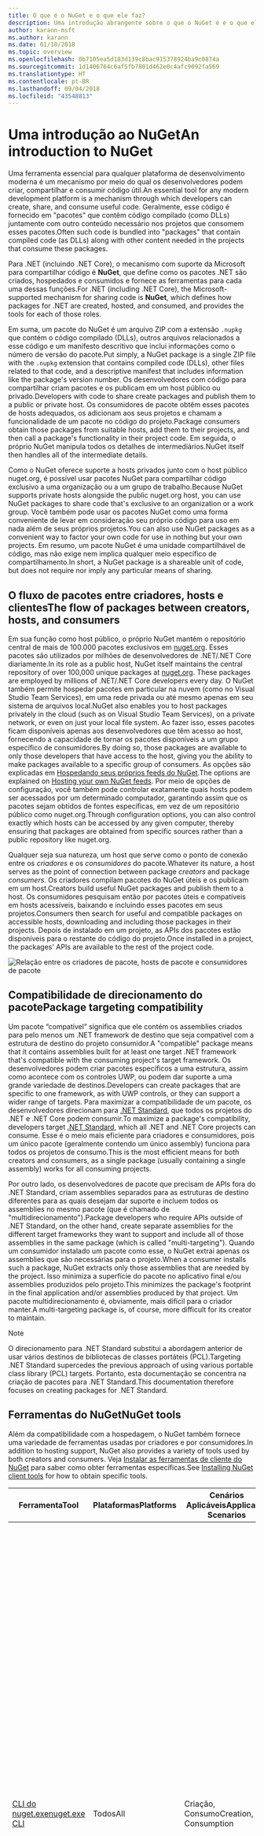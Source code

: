```yaml
---
title: O que é o NuGet e o que ele faz?
description: Uma introdução abrangente sobre o que o NuGet é e o que ele faz
author: karann-msft
ms.author: karann
ms.date: 01/10/2018
ms.topic: overview
ms.openlocfilehash: 0b7105ea5d183d139c8bac915378924ba9c0874a
ms.sourcegitcommit: 1d1406764c6af5fb7801d462e0c4afc9092fa569
ms.translationtype: HT
ms.contentlocale: pt-BR
ms.lasthandoff: 09/04/2018
ms.locfileid: "43548813"
---
```

# <a name="an-introduction-to-nuget"></a><span data-ttu-id="f9b08-103">Uma introdução ao NuGet</span><span class="sxs-lookup"><span data-stu-id="f9b08-103">An introduction to NuGet</span></span>

<span data-ttu-id="f9b08-104">Uma ferramenta essencial para qualquer plataforma de desenvolvimento moderna é um mecanismo por meio do qual os desenvolvedores podem criar, compartilhar e consumir código útil.</span><span class="sxs-lookup"><span data-stu-id="f9b08-104">An essential tool for any modern development platform is a mechanism through which developers can create, share, and consume useful code.</span></span> <span data-ttu-id="f9b08-105">Geralmente, esse código é fornecido em "pacotes" que contêm código compilado (como DLLs) juntamente com outro conteúdo necessário nos projetos que consomem esses pacotes.</span><span class="sxs-lookup"><span data-stu-id="f9b08-105">Often such code is bundled into "packages" that contain compiled code (as DLLs) along with other content needed in the projects that consume these packages.</span></span>

<span data-ttu-id="f9b08-106">Para .NET (incluindo .NET Core), o mecanismo com suporte da Microsoft para compartilhar código é **NuGet**, que define como os pacotes .NET são criados, hospedados e consumidos e fornece as ferramentas para cada uma dessas funções.</span><span class="sxs-lookup"><span data-stu-id="f9b08-106">For .NET (including .NET Core), the Microsoft-supported mechanism for sharing code is **NuGet**, which defines how packages for .NET are created, hosted, and consumed, and provides the tools for each of those roles.</span></span>

<span data-ttu-id="f9b08-107">Em suma, um pacote do NuGet é um arquivo ZIP com a extensão `.nupkg` que contém o código compilado (DLLs), outros arquivos relacionados a esse código e um manifesto descritivo que inclui informações como o número de versão do pacote.</span><span class="sxs-lookup"><span data-stu-id="f9b08-107">Put simply, a NuGet package is a single ZIP file with the `.nupkg` extension that contains compiled code (DLLs), other files related to that code, and a descriptive manifest that includes information like the package's version number.</span></span> <span data-ttu-id="f9b08-108">Os desenvolvedores com código para compartilhar criam pacotes e os publicam em um host público ou privado.</span><span class="sxs-lookup"><span data-stu-id="f9b08-108">Developers with code to share create packages and publish them to a public or private host.</span></span> <span data-ttu-id="f9b08-109">Os consumidores de pacote obtêm esses pacotes de hosts adequados, os adicionam aos seus projetos e chamam a funcionalidade de um pacote no código do projeto.</span><span class="sxs-lookup"><span data-stu-id="f9b08-109">Package consumers obtain those packages from suitable hosts, add them to their projects, and then call a package's functionality in their project code.</span></span> <span data-ttu-id="f9b08-110">Em seguida, o próprio NuGet manipula todos os detalhes de intermediários.</span><span class="sxs-lookup"><span data-stu-id="f9b08-110">NuGet itself then handles all of the intermediate details.</span></span>

<span data-ttu-id="f9b08-111">Como o NuGet oferece suporte a hosts privados junto com o host público nuget.org, é possível usar pacotes NuGet para compartilhar código exclusivo a uma organização ou a um grupo de trabalho.</span><span class="sxs-lookup"><span data-stu-id="f9b08-111">Because NuGet supports private hosts alongside the public nuget.org host, you can use NuGet packages to share code that's exclusive to an organization or a work group.</span></span> <span data-ttu-id="f9b08-112">Você também pode usar os pacotes NuGet como uma forma conveniente de levar em consideração seu próprio código para uso em nada além de seus próprios projetos.</span><span class="sxs-lookup"><span data-stu-id="f9b08-112">You can also use NuGet packages as a convenient way to factor your own code for use in nothing but your own projects.</span></span> <span data-ttu-id="f9b08-113">Em resumo, um pacote NuGet é uma unidade compartilhável de código, mas não exige nem implica qualquer meio específico de compartilhamento.</span><span class="sxs-lookup"><span data-stu-id="f9b08-113">In short, a NuGet package is a shareable unit of code, but does not require nor imply any particular means of sharing.</span></span>

## <a name="the-flow-of-packages-between-creators-hosts-and-consumers"></a><span data-ttu-id="f9b08-114">O fluxo de pacotes entre criadores, hosts e clientes</span><span class="sxs-lookup"><span data-stu-id="f9b08-114">The flow of packages between creators, hosts, and consumers</span></span>

<span data-ttu-id="f9b08-115">Em sua função como host público, o próprio NuGet mantém o repositório central de mais de 100.000 pacotes exclusivos em [nuget.org](https://www.nuget.org). Esses pacotes são utilizados por milhões de desenvolvedores de .NET/.NET Core diariamente.</span><span class="sxs-lookup"><span data-stu-id="f9b08-115">In its role as a public host, NuGet itself maintains the central repository of over 100,000 unique packages at [nuget.org](https://www.nuget.org). These packages are employed by millions of .NET/.NET Core developers every day.</span></span> <span data-ttu-id="f9b08-116">O NuGet também permite hospedar pacotes em particular na nuvem (como no Visual Studio Team Services), em uma rede privada ou até mesmo apenas em seu sistema de arquivos local.</span><span class="sxs-lookup"><span data-stu-id="f9b08-116">NuGet also enables you to host packages privately in the cloud (such as on Visual Studio Team Services), on a private network, or even on just your local file system.</span></span> <span data-ttu-id="f9b08-117">Ao fazer isso, esses pacotes ficam disponíveis apenas aos desenvolvedores que têm acesso ao host, fornecendo a capacidade de tornar os pacotes disponíveis a um grupo específico de consumidores.</span><span class="sxs-lookup"><span data-stu-id="f9b08-117">By doing so, those packages are available to only those developers that have access to the host, giving you the ability to make packages available to a specific group of consumers.</span></span> <span data-ttu-id="f9b08-118">As opções são explicadas em [Hospedando seus próprios feeds do NuGet](hosting-packages/overview.md).</span><span class="sxs-lookup"><span data-stu-id="f9b08-118">The options are explained on [Hosting your own NuGet feeds](hosting-packages/overview.md).</span></span> <span data-ttu-id="f9b08-119">Por meio de opções de configuração, você também pode controlar exatamente quais hosts podem ser acessados por um determinado computador, garantindo assim que os pacotes sejam obtidos de fontes específicas, em vez de um repositório público como nuget.org.</span><span class="sxs-lookup"><span data-stu-id="f9b08-119">Through configuration options, you can also control exactly which hosts can be accessed by any given computer, thereby ensuring that packages are obtained from specific sources rather than a public repository like nuget.org.</span></span>

<span data-ttu-id="f9b08-120">Qualquer seja sua natureza, um host que serve como o ponto de conexão entre os *criadores* e os *consumidores* do pacote.</span><span class="sxs-lookup"><span data-stu-id="f9b08-120">Whatever its nature, a host serves as the point of connection between package *creators* and package *consumers*.</span></span> <span data-ttu-id="f9b08-121">Os criadores compilam pacotes do NuGet úteis e os publicam em um host.</span><span class="sxs-lookup"><span data-stu-id="f9b08-121">Creators build useful NuGet packages and publish them to a host.</span></span> <span data-ttu-id="f9b08-122">Os consumidores pesquisam então por pacotes úteis e compatíveis em hosts acessíveis, baixando e incluindo esses pacotes em seus projetos.</span><span class="sxs-lookup"><span data-stu-id="f9b08-122">Consumers then search for useful and compatible packages on accessible hosts, downloading and including those packages in their projects.</span></span> <span data-ttu-id="f9b08-123">Depois de instalado em um projeto, as APIs dos pacotes estão disponíveis para o restante do código do projeto.</span><span class="sxs-lookup"><span data-stu-id="f9b08-123">Once installed in a project, the packages' APIs are available to the rest of the project code.</span></span>

![Relação entre os criadores de pacote, hosts de pacote e consumidores de pacote](media/nuget-roles.png)

## <a name="package-targeting-compatibility"></a><span data-ttu-id="f9b08-125">Compatibilidade de direcionamento do pacote</span><span class="sxs-lookup"><span data-stu-id="f9b08-125">Package targeting compatibility</span></span>

<span data-ttu-id="f9b08-126">Um pacote “compatível” significa que ele contém os assemblies criados para pelo menos um .NET framework de destino que seja compatível com a estrutura de destino do projeto consumidor.</span><span class="sxs-lookup"><span data-stu-id="f9b08-126">A "compatible" package means that it contains assemblies built for at least one target .NET framework that's compatible with the consuming project's target framework.</span></span> <span data-ttu-id="f9b08-127">Os desenvolvedores podem criar pacotes específicos a uma estrutura, assim como acontece com os controles UWP, ou podem dar suporte a uma grande variedade de destinos.</span><span class="sxs-lookup"><span data-stu-id="f9b08-127">Developers can create packages that are specific to one framework, as with UWP controls, or they can support a wider range of targets.</span></span> <span data-ttu-id="f9b08-128">Para maximizar a compatibilidade de um pacote, os desenvolvedores direcionam para [.NET Standard](/dotnet/standard/net-standard), que todos os projetos do .NET e .NET Core podem consumir.</span><span class="sxs-lookup"><span data-stu-id="f9b08-128">To maximize a package's compatibility, developers target [.NET Standard](/dotnet/standard/net-standard), which all .NET and .NET Core projects can consume.</span></span> <span data-ttu-id="f9b08-129">Esse é o meio mais eficiente para criadores e consumidores, pois um único pacote (geralmente contendo um único assembly) funciona para todos os projetos de consumo.</span><span class="sxs-lookup"><span data-stu-id="f9b08-129">This is the most efficient means for both creators and consumers, as a single package (usually containing a single assembly) works for all consuming projects.</span></span>

<span data-ttu-id="f9b08-130">Por outro lado, os desenvolvedores de pacote que precisam de APIs fora do .NET Standard, criam assemblies separados para as estruturas de destino diferentes para as quais desejam dar suporte e incluem todos os assemblies no mesmo pacote (que é chamado de "multidirecionamento").</span><span class="sxs-lookup"><span data-stu-id="f9b08-130">Package developers who require APIs outside of .NET Standard, on the other hand, create separate assemblies for the different target frameworks they want to support and include all of those assemblies in the same package (which is called "multi-targeting").</span></span> <span data-ttu-id="f9b08-131">Quando um consumidor instalado um pacote como esse, o NuGet extrai apenas os assemblies que são necessárias para o projeto.</span><span class="sxs-lookup"><span data-stu-id="f9b08-131">When a consumer installs such a package, NuGet extracts only those assemblies that are needed by the project.</span></span> <span data-ttu-id="f9b08-132">Isso minimiza a superfície do pacote no aplicativo final e/ou assemblies produzidos pelo projeto.</span><span class="sxs-lookup"><span data-stu-id="f9b08-132">This minimizes the package's footprint in the final application and/or assemblies produced by that project.</span></span> <span data-ttu-id="f9b08-133">Um pacote multidirecionamento é, obviamente, mais difícil para o criador manter.</span><span class="sxs-lookup"><span data-stu-id="f9b08-133">A multi-targeting package is, of course, more difficult for its creator to maintain.</span></span>

> [!Note]
> <span data-ttu-id="f9b08-134">O direcionamento para .NET Standard substitui a abordagem anterior de usar vários destinos de bibliotecas de classes portáteis (PCL).</span><span class="sxs-lookup"><span data-stu-id="f9b08-134">Targeting .NET Standard supercedes the previous approach of using various portable class library (PCL) targets.</span></span> <span data-ttu-id="f9b08-135">Portanto, esta documentação se concentra na criação de pacotes para .NET Standard.</span><span class="sxs-lookup"><span data-stu-id="f9b08-135">This documentation therefore focuses on creating packages for .NET Standard.</span></span>

## <a name="nuget-tools"></a><span data-ttu-id="f9b08-136">Ferramentas do NuGet</span><span class="sxs-lookup"><span data-stu-id="f9b08-136">NuGet tools</span></span>

<span data-ttu-id="f9b08-137">Além da compatibilidade com a hospedagem, o NuGet também fornece uma variedade de ferramentas usadas por criadores e por consumidores.</span><span class="sxs-lookup"><span data-stu-id="f9b08-137">In addition to hosting support, NuGet also provides a variety of tools used by both creators and consumers.</span></span> <span data-ttu-id="f9b08-138">Veja [Instalar as ferramentas de cliente do NuGet](install-nuget-client-tools.md) para saber como obter ferramentas específicas.</span><span class="sxs-lookup"><span data-stu-id="f9b08-138">See [Installing NuGet client tools](install-nuget-client-tools.md) for how to obtain specific tools.</span></span>

| <span data-ttu-id="f9b08-139">Ferramenta</span><span class="sxs-lookup"><span data-stu-id="f9b08-139">Tool</span></span> | <span data-ttu-id="f9b08-140">Plataformas</span><span class="sxs-lookup"><span data-stu-id="f9b08-140">Platforms</span></span> | <span data-ttu-id="f9b08-141">Cenários Aplicáveis</span><span class="sxs-lookup"><span data-stu-id="f9b08-141">Applicable Scenarios</span></span> | <span data-ttu-id="f9b08-142">Descrição</span><span class="sxs-lookup"><span data-stu-id="f9b08-142">Description</span></span> |
| --- | --- | --- | --- |
| [<span data-ttu-id="f9b08-143">CLI do nuget.exe</span><span class="sxs-lookup"><span data-stu-id="f9b08-143">nuget.exe CLI</span></span>](tools/nuget-exe-cli-reference.md) | <span data-ttu-id="f9b08-144">Todos</span><span class="sxs-lookup"><span data-stu-id="f9b08-144">All</span></span> | <span data-ttu-id="f9b08-145">Criação, Consumo</span><span class="sxs-lookup"><span data-stu-id="f9b08-145">Creation, Consumption</span></span> | <span data-ttu-id="f9b08-146">Fornece todos os recursos do NuGet, com alguns comandos de que aplicam especificamente aos criadores de pacote, alguns somente aos consumidores e outros a ambos.</span><span class="sxs-lookup"><span data-stu-id="f9b08-146">Provides all NuGet capabilities, with some commands applying specifically to package creators, some applying only to consumers, and others applying to both.</span></span> <span data-ttu-id="f9b08-147">Por exemplo, os criadores de pacote usam o comando `nuget pack` para criar um pacote de vários assemblies e arquivos relacionados, os consumidores de pacote usam `nuget install` para incluir pacotes em uma pasta do projeto e todos usam `nuget config` para definir as variáveis de configuração do NuGet.</span><span class="sxs-lookup"><span data-stu-id="f9b08-147">For example, package creators use the `nuget pack` command to create a package from various assemblies and related files, package consumers use `nuget install` to include packages in a project folder, and everyone uses `nuget config` to set NuGet configuration variables.</span></span> <span data-ttu-id="f9b08-148">Como uma ferramenta independente de plataforma, a CLI do NuGet não interage com projetos do Visual Studio.</span><span class="sxs-lookup"><span data-stu-id="f9b08-148">As a platform-agnostic tool, the NuGet CLI does not interact with Visual Studio projects.</span></span> |
| [<span data-ttu-id="f9b08-149">CLI do dotnet</span><span class="sxs-lookup"><span data-stu-id="f9b08-149">dotnet CLI</span></span>](tools/dotnet-Commands.md) | <span data-ttu-id="f9b08-150">Todos</span><span class="sxs-lookup"><span data-stu-id="f9b08-150">All</span></span> | <span data-ttu-id="f9b08-151">Criação, Consumo</span><span class="sxs-lookup"><span data-stu-id="f9b08-151">Creation, Consumption</span></span> | <span data-ttu-id="f9b08-152">Fornece certas funcionalidades da CLI do NuGet diretamente na cadeia de ferramentas do .NET Core.</span><span class="sxs-lookup"><span data-stu-id="f9b08-152">Provides certain NuGet CLI capabilities directly within the .NET Core tool chain.</span></span> <span data-ttu-id="f9b08-153">Assim como ocorre com a CLI do NuGet, a CLI do dotnet não interage com projetos do Visual Studio.</span><span class="sxs-lookup"><span data-stu-id="f9b08-153">As with the NuGet CLI, the dotnet CLI does not interact with Visual Studio projects.</span></span> |
| [<span data-ttu-id="f9b08-154">Console do gerenciador de pacotes</span><span class="sxs-lookup"><span data-stu-id="f9b08-154">Package Manager Console</span></span>](tools/package-manager-console.md) | <span data-ttu-id="f9b08-155">Visual Studio no Windows</span><span class="sxs-lookup"><span data-stu-id="f9b08-155">Visual Studio on Windows</span></span> | <span data-ttu-id="f9b08-156">Consumo</span><span class="sxs-lookup"><span data-stu-id="f9b08-156">Consumption</span></span> | <span data-ttu-id="f9b08-157">Fornece [comandos do PowerShell](tools/Powershell-Reference.md) para instalar e gerenciar pacotes em projetos do Visual Studio.</span><span class="sxs-lookup"><span data-stu-id="f9b08-157">Provides [PowerShell commands](tools/Powershell-Reference.md) for installing and managing packages in Visual Studio projects.</span></span> |
| [<span data-ttu-id="f9b08-158">Interface do usuário do Gerenciador de Pacotes</span><span class="sxs-lookup"><span data-stu-id="f9b08-158">Package Manager UI</span></span>](tools/package-manager-ui.md) | <span data-ttu-id="f9b08-159">Visual Studio no Windows</span><span class="sxs-lookup"><span data-stu-id="f9b08-159">Visual Studio on Windows</span></span> | <span data-ttu-id="f9b08-160">Consumo</span><span class="sxs-lookup"><span data-stu-id="f9b08-160">Consumption</span></span> | <span data-ttu-id="f9b08-161">Fornece uma IU fácil de usar para instalar e gerenciar pacotes em projetos do Visual Studio.</span><span class="sxs-lookup"><span data-stu-id="f9b08-161">Provides an easy-to-use UI for installing and managing packages in Visual Studio projects.</span></span> |
| [<span data-ttu-id="f9b08-162">Gerenciar a interface do usuário do NuGet</span><span class="sxs-lookup"><span data-stu-id="f9b08-162">Manage NuGet UI</span></span>](/visualstudio/mac/nuget-walkthrough) | <span data-ttu-id="f9b08-163">Visual Studio para Mac</span><span class="sxs-lookup"><span data-stu-id="f9b08-163">Visual Studio for Mac</span></span> | <span data-ttu-id="f9b08-164">Consumo</span><span class="sxs-lookup"><span data-stu-id="f9b08-164">Consumption</span></span> | <span data-ttu-id="f9b08-165">Fornece uma IU fácil de usar para instalar e gerenciar pacotes em projetos do Visual Studio para Mac.</span><span class="sxs-lookup"><span data-stu-id="f9b08-165">Provide an easy-to-use UI for installing and managing packages in Visual Studio for Mac projects.</span></span> |
| [<span data-ttu-id="f9b08-166">MSBuild</span><span class="sxs-lookup"><span data-stu-id="f9b08-166">MSBuild</span></span>](reference/msbuild-targets.md) | <span data-ttu-id="f9b08-167">Windows</span><span class="sxs-lookup"><span data-stu-id="f9b08-167">Windows</span></span> | <span data-ttu-id="f9b08-168">Criação, Consumo</span><span class="sxs-lookup"><span data-stu-id="f9b08-168">Creation, Consumption</span></span> | <span data-ttu-id="f9b08-169">Fornece a capacidade de criar e restaurar os pacotes usados em um projeto diretamente por meio da cadeia de ferramentas do MSBuild.</span><span class="sxs-lookup"><span data-stu-id="f9b08-169">Provides the ability to create packages and restore packages used in a project directly through the MSBuild tool chain.</span></span> |

<span data-ttu-id="f9b08-170">Como você pode ver, as ferramentas do NuGet com as quais você trabalha dependem muito se você está criando ou consumindo pacotes, e a plataforma de trabalho na qual você está trabalhando.</span><span class="sxs-lookup"><span data-stu-id="f9b08-170">As you can see, the NuGet tools you work with depend greatly on whether you're creating, consuming, or publishing packages, and the platform on which you're working.</span></span> <span data-ttu-id="f9b08-171">Os criadores de pacotes normalmente também são consumidores, pois eles aproveitam funcionalidades que existe em outros pacotes do NuGet.</span><span class="sxs-lookup"><span data-stu-id="f9b08-171">Package creators are typically also consumers, as they build on top of functionality that exists in other NuGet packages.</span></span> <span data-ttu-id="f9b08-172">E, é claro, esses pacotes podem, por sua vez, depender de outros.</span><span class="sxs-lookup"><span data-stu-id="f9b08-172">And those packages, of course, may in turn depend on still others.</span></span>

<span data-ttu-id="f9b08-173">Para saber mais, comece com os artigos [Fluxo de trabalho de criação de pacote](create-packages/Overview-and-Workflow.md) e [Fluxo de trabalho de consumo de pacote](consume-packages/Overview-and-Workflow.md).</span><span class="sxs-lookup"><span data-stu-id="f9b08-173">For more information, start with the [Package creation workflow](create-packages/Overview-and-Workflow.md) and [Package consumption workflow](consume-packages/Overview-and-Workflow.md) articles.</span></span>

## <a name="managing-dependencies"></a><span data-ttu-id="f9b08-174">Gerenciamento de dependências</span><span class="sxs-lookup"><span data-stu-id="f9b08-174">Managing dependencies</span></span>

<span data-ttu-id="f9b08-175">A capacidade de aproveitar facilmente o trabalho de outras pessoas é um dos recursos mais poderosos de um sistema de gerenciamento de pacotes.</span><span class="sxs-lookup"><span data-stu-id="f9b08-175">The ability to easily build on the work of others is one of most powerful features of a package management system.</span></span> <span data-ttu-id="f9b08-176">Da mesma forma, grande parte do que o NuGet faz é gerenciar essa árvore de dependência ou “grafo” em nome de um projeto.</span><span class="sxs-lookup"><span data-stu-id="f9b08-176">Accordingly, much of what NuGet does is managing that dependency tree or "graph" on behalf of a project.</span></span> <span data-ttu-id="f9b08-177">Em poucas palavras, você precisa apenas se preocupar com os pacotes que você está usando diretamente em um projeto.</span><span class="sxs-lookup"><span data-stu-id="f9b08-177">Simply said, you need only concern yourself with those packages that you're directly using in a project.</span></span> <span data-ttu-id="f9b08-178">Se algum desses pacotes consumir outros pacotes (o que pode, por sua vez, consumir ainda mais), o NuGet cuidará de todas essas dependências de nível inferior.</span><span class="sxs-lookup"><span data-stu-id="f9b08-178">If any of those packages themselves consume other packages (which can, in turn, consume still others), NuGet takes care of all those down-level dependencies.</span></span>

<span data-ttu-id="f9b08-179">A imagem a seguir mostra um projeto que depende de cinco pacotes, que por sua vez dependem de muitos outros.</span><span class="sxs-lookup"><span data-stu-id="f9b08-179">The following image shows a project that depends on five packages, which in turn depend on a number of others.</span></span>

![Um grafo de dependência NuGet de exemplo para um projeto do .NET](media/dependency-graph.png)

<span data-ttu-id="f9b08-181">Observe que alguns pacotes aparecem várias vezes no grafo de dependência.</span><span class="sxs-lookup"><span data-stu-id="f9b08-181">Notice that some packages appear multiple times in the dependency graph.</span></span> <span data-ttu-id="f9b08-182">Por exemplo, há três consumidores diferentes do pacote B e cada consumidor também pode especificar uma versão diferente do pacote (não mostrado).</span><span class="sxs-lookup"><span data-stu-id="f9b08-182">For example, there are three different consumers of package B, and each consumer might also specify a different version for that package (not shown).</span></span> <span data-ttu-id="f9b08-183">Isso é uma ocorrência comum, especialmente para pacotes amplamente usados.</span><span class="sxs-lookup"><span data-stu-id="f9b08-183">This is a common occurrence, especially for widely-used packages.</span></span> <span data-ttu-id="f9b08-184">Felizmente, o NuGet faz o trabalho duro para determinar exatamente qual versão do Pacote B atende a todos os consumidores.</span><span class="sxs-lookup"><span data-stu-id="f9b08-184">NuGet fortunately does all the hard work to determine exactly which version of package B satisfies all consumers.</span></span> <span data-ttu-id="f9b08-185">Em seguida, o NuGet faz o mesmo para todos os outros pacotes, independente da profundidade do grafo de dependência.</span><span class="sxs-lookup"><span data-stu-id="f9b08-185">NuGet then does the same for all other packages, no matter how deep the dependency graph.</span></span>

<span data-ttu-id="f9b08-186">Para obter mais detalhes sobre como o NuGet executa esse serviço, consulte [Resolução de dependência](consume-packages/dependency-resolution.md).</span><span class="sxs-lookup"><span data-stu-id="f9b08-186">For more details on how NuGet performs this service, see [Dependency resolution](consume-packages/dependency-resolution.md).</span></span>

## <a name="tracking-references-and-restoring-packages"></a><span data-ttu-id="f9b08-187">Rastreando referências e restaurando pacotes</span><span class="sxs-lookup"><span data-stu-id="f9b08-187">Tracking references and restoring packages</span></span>

<span data-ttu-id="f9b08-188">Como projetos podem ser movidos facilmente entre os computadores de desenvolvedor, repositórios de controle do código-fonte, servidores de build e assim por diante, é altamente impraticável manter assemblies binários dos pacotes do NuGet diretamente associados a um projeto.</span><span class="sxs-lookup"><span data-stu-id="f9b08-188">Because projects can easily move between developer computers, source control repositories, build servers, and so forth, it's highly impractical to keep the binary assemblies of NuGet packages directly bound to a project.</span></span> <span data-ttu-id="f9b08-189">Isso tornaria cada cópia do projeto desnecessariamente sobrecarregada (e, assim, desperdiçaria espaço em repositórios de controle do código-fonte).</span><span class="sxs-lookup"><span data-stu-id="f9b08-189">Doing so would make each copy of the project unnecessarily bloated (and thereby waste space in source control repositories).</span></span> <span data-ttu-id="f9b08-190">Também dificultaria muito a atualização de binários de pacote para versões mais recentes, pois as atualizações precisariam ser aplicadas em todas as cópias do projeto.</span><span class="sxs-lookup"><span data-stu-id="f9b08-190">It would also make it very difficult to update package binaries to newer versions as updates would have to be applied across all copies of the project.</span></span>

<span data-ttu-id="f9b08-191">Em vez disso, o NuGet mantém uma lista de referências simples dos pacotes dos quais um projeto depende, incluindo dependências de nível superior e inferior.</span><span class="sxs-lookup"><span data-stu-id="f9b08-191">NuGet instead maintains a simple reference list of the packages upon which a project depends, including both top-level and down-level dependencies.</span></span> <span data-ttu-id="f9b08-192">Ou seja, sempre que você instala um pacote de algum host em um projeto, o NuGet registra o identificador de pacote e o número de versão nesta lista de referência.</span><span class="sxs-lookup"><span data-stu-id="f9b08-192">That is, whenever you install a package from some host into a project, NuGet records the package identifier and version number in the reference list.</span></span> <span data-ttu-id="f9b08-193">(Desinstalar um pacote, é claro, remove-o da lista.) O NuGet, em seguida, fornece um meio para restaurar todos os pacotes referenciados mediante solicitação, conforme descrito em [Restauração do pacote](consume-packages/package-restore.md).</span><span class="sxs-lookup"><span data-stu-id="f9b08-193">(Uninstalling a package, of course, removes it from the list.) NuGet then provides a means to restore all referenced packages upon request, as described on [Package restore](consume-packages/package-restore.md).</span></span>

![Uma lista de referências de NuGet é criada na instalação do pacote e pode ser usada para restaurar os pacotes em outro lugar](media/nuget-restore.png)

<span data-ttu-id="f9b08-195">Com apenas a lista de referência, o NuGet pode, então, reinstalar&mdash;ou seja, *restaurar*&mdash;todos os pacotes de hosts públicos e/ou privados a qualquer momento posteriormente.</span><span class="sxs-lookup"><span data-stu-id="f9b08-195">With only the reference list, NuGet can then reinstall&mdash;that is, *restore*&mdash;all of those packages from public and/or private hosts at any later time.</span></span> <span data-ttu-id="f9b08-196">Ao confirmar um projeto no controle do código-fonte ou compartilhá-lo de alguma outra forma, você inclui apenas a lista de referências e exclui os binários do pacote (veja [Pacotes e controle do código-fonte](consume-packages/packages-and-source-control.md).)</span><span class="sxs-lookup"><span data-stu-id="f9b08-196">When committing a project to source control, or sharing it in some other way, you include only the reference list and exclude any package binaries (see [Packages and source control](consume-packages/packages-and-source-control.md).)</span></span>

<span data-ttu-id="f9b08-197">O computador que recebe um projeto, como um servidor de build obtendo uma cópia do projeto como parte de um sistema de implantação automatizada, simplesmente pede ao NuGet para restaurar as dependências sempre que necessário.</span><span class="sxs-lookup"><span data-stu-id="f9b08-197">The computer that receives a project, such as a build server obtaining a copy of the project as part of an automated deployment system, simply asks NuGet to restore dependencies whenever they're needed.</span></span> <span data-ttu-id="f9b08-198">Sistemas de build como o Visual Studio Team Services fornecem etapas de “restauração do NuGet” para essa finalidade exata.</span><span class="sxs-lookup"><span data-stu-id="f9b08-198">Build systems like Visual Studio Team Services provide "NuGet restore" steps for this exact purpose.</span></span> <span data-ttu-id="f9b08-199">Da mesma forma, quando os desenvolvedores obtêm uma cópia de um projeto (por exemplo, ao clonar um repositório), eles podem invocar um comando como `nuget restore` (CLI do NuGet), `dotnet restore` (CLI do dotnet) ou `Install-Package` (Console do Gerenciador de Pacotes) para obter todos os pacotes necessários.</span><span class="sxs-lookup"><span data-stu-id="f9b08-199">Similarly, when developers obtain a copy of a project (as when cloning a repository), they can invoke command like `nuget restore` (NuGet CLI), `dotnet restore` (dotnet CLI), or `Install-Package` (Package Manager Console) to obtain all the necessary packages.</span></span> <span data-ttu-id="f9b08-200">O Visual Studio, por sua vez, restaura automaticamente os pacotes ao compilar um projeto (contanto que a restauração automática esteja ativada, conforme descrito em [Restauração de pacote](consume-packages/package-restore.md)).</span><span class="sxs-lookup"><span data-stu-id="f9b08-200">Visual Studio, for its part, automatically restores packages when building a project (provided that automatic restore is enabled, as described on [Package restore](consume-packages/package-restore.md)).</span></span>

<span data-ttu-id="f9b08-201">Claramente, a função primária do NuGet, no que diz respeito aos desenvolvedores, é manter essa lista de referência em nome do seu projeto e fornecer os meios para restaurar (e atualizar) com eficiência os pacotes referenciados.</span><span class="sxs-lookup"><span data-stu-id="f9b08-201">Clearly, then, NuGet's primary role where developers are concerned is maintaining that reference list on behalf of your project and providing the means to efficiently restore (and update) those referenced packages.</span></span> <span data-ttu-id="f9b08-202">Essa lista é mantida em um dos dois *formatos de gerenciamento de pacote*, como são chamados:</span><span class="sxs-lookup"><span data-stu-id="f9b08-202">This list is maintained in one of two *package management formats*, as they're called:</span></span>

- <span data-ttu-id="f9b08-203">[`packages.config`](reference/packages-config.md): *(NuGet 1.0 ou superior)* Como um arquivo XML que mantém uma lista simples de todas as dependências do projeto, incluindo as dependências de outros pacotes instalados.</span><span class="sxs-lookup"><span data-stu-id="f9b08-203">[`packages.config`](reference/packages-config.md): *(NuGet 1.0+)* An XML file that maintains a flat list of all dependencies in the project, including the dependencies of other installed packages.</span></span> <span data-ttu-id="f9b08-204">Os pacotes instalados ou restaurados são armazenados em uma pasta `packages`.</span><span class="sxs-lookup"><span data-stu-id="f9b08-204">Installed or restored packages are stored in a `packages` folder.</span></span>

- <span data-ttu-id="f9b08-205">[PackageReference](consume-packages/package-references-in-project-files.md) (ou "referências de pacote em arquivos de projeto") |*(NuGet 4.0 ou superior)* Mantém uma lista de dependências de nível superior do projeto diretamente no arquivo de projeto, portanto, nenhum arquivo separado é necessário.</span><span class="sxs-lookup"><span data-stu-id="f9b08-205">[PackageReference](consume-packages/package-references-in-project-files.md) (or "package references in project files") | *(NuGet 4.0+)* Maintains a list of a project's top-level dependencies directly within the project file, so no separate file is needed.</span></span> <span data-ttu-id="f9b08-206">Um arquivo associado, `obj/project.assets.json`, é gerado dinamicamente para gerenciar o grafo de dependência geral dos pacotes que um projeto usa juntamente com todas as dependências de nível inferior.</span><span class="sxs-lookup"><span data-stu-id="f9b08-206">An associated file, `obj/project.assets.json`, is dynamically generated to manage the overall dependency graph of the packages that a project uses along with all down-level dependencies.</span></span> <span data-ttu-id="f9b08-207">PackageReference é sempre usado por projetos do .NET Core.</span><span class="sxs-lookup"><span data-stu-id="f9b08-207">PackageReference is always used by .NET Core projects.</span></span>

<span data-ttu-id="f9b08-208">Qual formato de gerenciamento de pacotes é aplicado a um projeto depende do tipo de projeto e a versão disponível do NuGet (e/ou Visual Studio).</span><span class="sxs-lookup"><span data-stu-id="f9b08-208">Which package management format is employed in any given project depends on the project type, and the available version of NuGet (and/or Visual Studio).</span></span> <span data-ttu-id="f9b08-209">Para verificar qual formato está sendo usado, simplesmente procure por `packages.config` na raiz do projeto depois de instalar o primeiro pacote.</span><span class="sxs-lookup"><span data-stu-id="f9b08-209">To check what format is being used, simply look for `packages.config` in the project root after installing your first package.</span></span> <span data-ttu-id="f9b08-210">Se você não tiver esse arquivo, procure no arquivo de projeto diretamente por um elemento \<PackageReference\>.</span><span class="sxs-lookup"><span data-stu-id="f9b08-210">If you don't have that file, look in the project file directly for a \<PackageReference\> element.</span></span>

<span data-ttu-id="f9b08-211">Quando você tiver escolha, será recomendável usar PackageReference.</span><span class="sxs-lookup"><span data-stu-id="f9b08-211">When you have a choice, we recommend using PackageReference.</span></span> <span data-ttu-id="f9b08-212">`packages.config` é mantido para fins de legado e não está mais em desenvolvimento ativo.</span><span class="sxs-lookup"><span data-stu-id="f9b08-212">`packages.config` is maintained for legacy purposes and is no longer under active development.</span></span>

> [!Tip]
> <span data-ttu-id="f9b08-213">Vários comandos da CLI do `nuget.exe`, como `nuget install`, não adicionam o pacote automaticamente à lista de referências.</span><span class="sxs-lookup"><span data-stu-id="f9b08-213">Various `nuget.exe` CLI commands, like `nuget install`, do not automatically add the package to the reference list.</span></span> <span data-ttu-id="f9b08-214">A lista é atualizada durante a instalação de um pacote com o Gerenciador de Pacotes do Visual Studio (interface do usuário ou Console) e com a CLI `dotnet.exe`.</span><span class="sxs-lookup"><span data-stu-id="f9b08-214">The list is updated when installing a package with the Visual Studio Package Manager (UI or Console), and with `dotnet.exe` CLI.</span></span>

## <a name="what-else-does-nuget-do"></a><span data-ttu-id="f9b08-215">O que mais o NuGet faz?</span><span class="sxs-lookup"><span data-stu-id="f9b08-215">What else does NuGet do?</span></span>

<span data-ttu-id="f9b08-216">Até agora, você aprendeu as seguintes características do NuGet:</span><span class="sxs-lookup"><span data-stu-id="f9b08-216">So far you've learned the following characteristics of NuGet:</span></span>

- <span data-ttu-id="f9b08-217">O NuGet fornece o repositório central nuget.org com suporte para a hospedagem privada.</span><span class="sxs-lookup"><span data-stu-id="f9b08-217">NuGet provides the central nuget.org repository with support for private hosting.</span></span>
- <span data-ttu-id="f9b08-218">O NuGet fornece as ferramentas que os desenvolvedores precisam para criar, publicar e consumir pacotes.</span><span class="sxs-lookup"><span data-stu-id="f9b08-218">NuGet provides the tools developers need for creating, publishing, and consuming packages.</span></span>
- <span data-ttu-id="f9b08-219">Mais importante, o NuGet mantém uma lista de referência de pacotes usados em um projeto e a capacidade de restaurar e atualizar esses pacotes da lista.</span><span class="sxs-lookup"><span data-stu-id="f9b08-219">Most importantly, NuGet maintains a reference list of packages used in a project and the ability to restore and update those packages from that list.</span></span>

<span data-ttu-id="f9b08-220">Para fazer com que esses processos funcionem com eficiência, o NuGet realiza algumas otimizações nos bastidores.</span><span class="sxs-lookup"><span data-stu-id="f9b08-220">To make these processes work efficiently, NuGet does some behind-the-scenes optimizations.</span></span> <span data-ttu-id="f9b08-221">Particularmente, o NuGet gerencia um cache de pacote e uma pasta de pacotes globais para abreviar a instalação e a reinstalação.</span><span class="sxs-lookup"><span data-stu-id="f9b08-221">Most notably, NuGet manages a package cache and a global packages folder to shortcut installation and reinstallation.</span></span> <span data-ttu-id="f9b08-222">O cache evita o download de um pacote já instalado no computador.</span><span class="sxs-lookup"><span data-stu-id="f9b08-222">The cache avoids downloading a package that's already been installed on the machine.</span></span> <span data-ttu-id="f9b08-223">A pasta de pacotes globais permite que vários projetos compartilhem o mesmo pacote instalado, reduzindo, assim, a superfície geral do NuGet no computador.</span><span class="sxs-lookup"><span data-stu-id="f9b08-223">The global packages folder allows multiple projects to share the same installed package, thereby reducing NuGet's overall footprint on the computer.</span></span> <span data-ttu-id="f9b08-224">As pastas de cache e de pacotes globais também são muito úteis quando você restaura com frequência um grande número de pacotes, como em um servidor de build.</span><span class="sxs-lookup"><span data-stu-id="f9b08-224">The cache and global packages folder are also very helpful when you're frequently restoring a larger number of packages, as on a build server.</span></span> <span data-ttu-id="f9b08-225">Para obter mais detalhes sobre esses mecanismos, confira [Como gerenciar as pastas de pacotes globais e de cache](consume-packages/managing-the-global-packages-and-cache-folders.md).</span><span class="sxs-lookup"><span data-stu-id="f9b08-225">For more details on these mechanisms, see [Managing the global packages and cache folders](consume-packages/managing-the-global-packages-and-cache-folders.md).</span></span>

<span data-ttu-id="f9b08-226">Em um projeto individual, o NuGet gerencia o grafo de dependência geral, que inclui novamente a resolução de múltiplas referências para versões diferentes do mesmo pacote.</span><span class="sxs-lookup"><span data-stu-id="f9b08-226">Within an individual project, NuGet manages the overall dependency graph, which again includes resolving multiple references to different versions of the same package.</span></span> <span data-ttu-id="f9b08-227">É muito comum que um projeto adote uma dependência de um ou mais pacotes que tenham eles próprios as mesmas dependências.</span><span class="sxs-lookup"><span data-stu-id="f9b08-227">It's quite common that a project takes a dependency on one or more packages that themselves have the same dependencies.</span></span> <span data-ttu-id="f9b08-228">Alguns dos pacotes de utilitário mais úteis no nuget.org são utilizados por muitos outros pacotes.</span><span class="sxs-lookup"><span data-stu-id="f9b08-228">Some of the most useful utility packages on nuget.org are employed by many other packages.</span></span> <span data-ttu-id="f9b08-229">No grafo de dependência inteiro, dez, você poderia ter facilmente ter dez referências diferentes para diferentes versões do mesmo pacote.</span><span class="sxs-lookup"><span data-stu-id="f9b08-229">In the entire dependency graph, then, you could easily have ten different references to different versions of the same package.</span></span> <span data-ttu-id="f9b08-230">Para evitar trazer várias versões do pacote para o próprio aplicativo, o NuGet classifica qual versão única pode ser usada por qualquer consumidor.</span><span class="sxs-lookup"><span data-stu-id="f9b08-230">To avoid bringing multiple versions of that package into the application itself, NuGet sorts out which single version can be used by all consumers.</span></span> <span data-ttu-id="f9b08-231">(Para saber mais, confira [Resolução de dependência](consume-packages/dependency-resolution.md).)</span><span class="sxs-lookup"><span data-stu-id="f9b08-231">(For more information, see [Dependency Resolution](consume-packages/dependency-resolution.md).)</span></span>

<span data-ttu-id="f9b08-232">Além disso, o NuGet mantém todas as especificações relacionadas a como os pacotes são estruturados (incluindo [localização](create-packages/creating-localized-packages.md) e [símbolos de depuração](create-packages/symbol-packages.md)) e como eles são referenciados (incluindo [intervalos de versão](reference/package-versioning.md#version-ranges-and-wildcards) e [versões de pré-lançamento](create-packages/prerelease-packages.md)). O NuGet também oferece várias APIs para trabalhar com seus serviços por meio de programação, e fornece suporte para os desenvolvedores que escrevem modelos de projeto e extensões do Visual Studio.</span><span class="sxs-lookup"><span data-stu-id="f9b08-232">Beyond that, NuGet maintains all the specifications related to how packages are structured (including [localization](create-packages/creating-localized-packages.md) and [debug symbols](create-packages/symbol-packages.md)) and how they are referenced (including [version ranges](reference/package-versioning.md#version-ranges-and-wildcards) and [pre-release versions](create-packages/prerelease-packages.md).) NuGet also provides various APIs to work with its services programmatically, and provides support for developers who write Visual Studio extensions and project templates.</span></span>

<span data-ttu-id="f9b08-233">Reserve um tempo para navegar pelo sumário desta documentação e você verá todos esses recursos representados nele, junto com as notas de versão desde o início do NuGet.</span><span class="sxs-lookup"><span data-stu-id="f9b08-233">Take a moment to browse the table of contents for this documentation, and you see all of these capabilities represented there, along with release notes dating back to NuGet's beginnings.</span></span>

## <a name="comments-contributions-and-issues"></a><span data-ttu-id="f9b08-234">Comentários, contribuições e problemas</span><span class="sxs-lookup"><span data-stu-id="f9b08-234">Comments, contributions, and issues</span></span>

<span data-ttu-id="f9b08-235">Por fim, apreciamos muito os comentários e contribuições para essa documentação&mdash;basta selecionar os comandos **Comentários** e **Editar** no tipo de qualquer página, ou visite o [repositório de documentos](https://github.com/NuGet/docs.microsoft.com-nuget/) e a [lista de problemas de documentos](https://github.com/NuGet/docs.microsoft.com-nuget/issues) no GitHub.</span><span class="sxs-lookup"><span data-stu-id="f9b08-235">Finally, we very much welcome comments and contributions to this documentation&mdash;just select the **Feedback** and **Edit** commands on the top of any page, or visit the [docs repository](https://github.com/NuGet/docs.microsoft.com-nuget/) and [docs issue list](https://github.com/NuGet/docs.microsoft.com-nuget/issues) on GitHub.</span></span>

<span data-ttu-id="f9b08-236">Também aceitamos contribuições para o NuGet em si por meio de seus [vários repositórios de GitHub](https://github.com/NuGet/Home); problemas do NuGet podem ser encontrados em [https://github.com/NuGet/home/issues](https://github.com/NuGet/home/issues).</span><span class="sxs-lookup"><span data-stu-id="f9b08-236">We also welcome contributions to NuGet itself through its [various GitHub repositories](https://github.com/NuGet/Home); NuGet issues can be found on [https://github.com/NuGet/home/issues](https://github.com/NuGet/home/issues).</span></span>

<span data-ttu-id="f9b08-237">Aproveite sua experiência com o NuGet.</span><span class="sxs-lookup"><span data-stu-id="f9b08-237">Enjoy your NuGet experience!</span></span>
